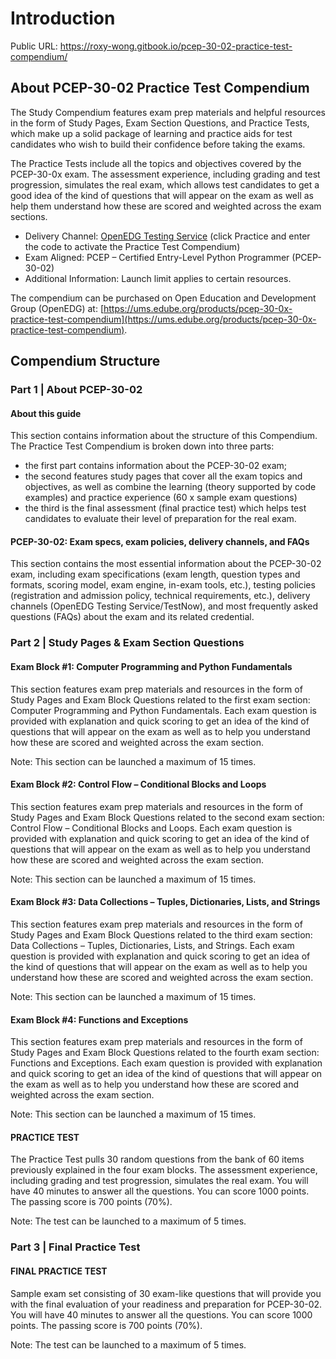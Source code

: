 # Introduction

Public URL: https://roxy-wong.gitbook.io/pcep-30-02-practice-test-compendium/

## About PCEP-30-02 Practice Test Compendium

The Study Compendium features exam prep materials and helpful resources in the form of Study Pages, Exam Section Questions, and Practice Tests, which make up a solid package of learning and practice aids for test candidates who wish to build their confidence before taking the exams.

The Practice Tests include all the topics and objectives covered by the PCEP-30-0x exam. The assessment experience, including grading and test progression, simulates the real exam, which allows test candidates to get a good idea of the kind of questions that will appear on the exam as well as help them understand how these are scored and weighted across the exam sections.

* Delivery Channel: [OpenEDG Testing Service](https://edube.org/login) (click Practice and enter the code to activate the Practice Test Compendium)
* Exam Aligned: PCEP – Certified Entry-Level Python Programmer (PCEP-30-02)
* Additional Information: Launch limit applies to certain resources.

The compendium can be purchased on Open Education and Development Group (OpenEDG) at: [https://ums.edube.org/products/pcep-30-0x-practice-test-compendium](https://ums.edube.org/products/pcep-30-0x-practice-test-compendium).

## Compendium Structure

### Part 1 | About PCEP-30-02

#### About this guide

This section contains information about the structure of this Compendium. The Practice Test Compendium is broken down into three parts:

* the first part contains information about the PCEP-30-02 exam;
* the second features study pages that cover all the exam topics and objectives, as well as combine the learning (theory supported by code examples) and practice experience (60 x sample exam questions)
* the third is the final assessment (final practice test) which helps test candidates to evaluate their level of preparation for the real exam.

#### PCEP-30-02: Exam specs, exam policies, delivery channels, and FAQs

This section contains the most essential information about the PCEP-30-02 exam, including exam specifications (exam length, question types and formats, scoring model, exam engine, in-exam tools, etc.), testing policies (registration and admission policy, technical requirements, etc.), delivery channels (OpenEDG Testing Service/TestNow), and most frequently asked questions (FAQs) about the exam and its related credential.

### Part 2 | Study Pages & Exam Section Questions

#### Exam Block #1: Computer Programming and Python Fundamentals

This section features exam prep materials and resources in the form of Study Pages and Exam Block Questions related to the first exam section: Computer Programming and Python Fundamentals. Each exam question is provided with explanation and quick scoring to get an idea of the kind of questions that will appear on the exam as well as to help you understand how these are scored and weighted across the exam section.

Note: This section can be launched a maximum of 15 times.

#### Exam Block #2: Control Flow – Conditional Blocks and Loops

This section features exam prep materials and resources in the form of Study Pages and Exam Block Questions related to the second exam section: Control Flow – Conditional Blocks and Loops. Each exam question is provided with explanation and quick scoring to get an idea of the kind of questions that will appear on the exam as well as to help you understand how these are scored and weighted across the exam section.

Note: This section can be launched a maximum of 15 times.

#### Exam Block #3: Data Collections – Tuples, Dictionaries, Lists, and Strings

This section features exam prep materials and resources in the form of Study Pages and Exam Block Questions related to the third exam section: Data Collections – Tuples, Dictionaries, Lists, and Strings. Each exam question is provided with explanation and quick scoring to get an idea of the kind of questions that will appear on the exam as well as to help you understand how these are scored and weighted across the exam section.

Note: This section can be launched a maximum of 15 times.

#### Exam Block #4: Functions and Exceptions

This section features exam prep materials and resources in the form of Study Pages and Exam Block Questions related to the fourth exam section: Functions and Exceptions. Each exam question is provided with explanation and quick scoring to get an idea of the kind of questions that will appear on the exam as well as to help you understand how these are scored and weighted across the exam section.

Note: This section can be launched a maximum of 15 times.

#### PRACTICE TEST

The Practice Test pulls 30 random questions from the bank of 60 items previously explained in the four exam blocks. The assessment experience, including grading and test progression, simulates the real exam. You will have 40 minutes to answer all the questions. You can score 1000 points. The passing score is 700 points (70%).

Note: The test can be launched to a maximum of 5 times.

### Part 3 | Final Practice Test

#### FINAL PRACTICE TEST

Sample exam set consisting of 30 exam-like questions that will provide you with the final evaluation of your readiness and preparation for PCEP-30-02. You will have 40 minutes to answer all the questions. You can score 1000 points. The passing score is 700 points (70%).

Note: The test can be launched to a maximum of 5 times.
